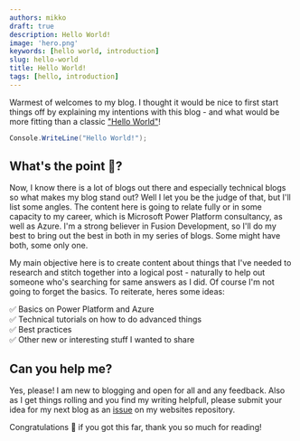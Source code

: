 ```yaml
---
authors: mikko
draft: true
description: Hello World!
image: 'hero.png'
keywords: [hello world, introduction]
slug: hello-world
title: Hello World!
tags: [hello, introduction]
---
```


Warmest of welcomes to my blog. I thought it would be nice to first start things off by explaining my intentions with this blog - and what would be more fitting than a classic ["Hello World"](https://en.wikipedia.org/wiki/%22Hello,_World!%22_program)!

```csharp 
Console.WriteLine("Hello World!");
```

<!-- truncate -->

## What's the point 🎯?

Now, I know there is a lot of blogs out there and especially technical blogs so what makes my blog stand out? Well I let you be the judge of that, but I'll list some angles. The content here is going to relate fully or in some capacity to my career, which is Microsoft Power Platform consultancy, as well as Azure. I'm a strong believer in Fusion Development, so I'll do my best to bring out the best in both in my series of blogs. Some might have both, some only one. 

My main objective here is to create content about things that I've needed to research and stitch together into a logical post - naturally to help out someone who's searching for same answers as I did. Of course I'm not going to forget the basics. To reiterate, heres some ideas:

✅ Basics on Power Platform and Azure <br/>
✅ Technical tutorials on how to do advanced things <br/>
✅ Best practices <br/>
✅ Other new or interesting stuff I wanted to share 

## Can you help me?

Yes, please! I am new to blogging and open for all and any feedback. Also as I get things rolling and you find my writing helpfull, please submit your idea for my next blog as an [issue](https://github.com/miberr/Website/issues) on my websites repository.

Congratulations 🎉 if you got this far, thank you so much for reading!